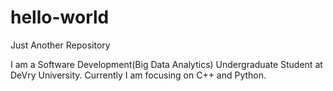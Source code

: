 # hello-world
Just Another Repository

I am a Software Development(Big Data Analytics) Undergraduate Student at DeVry University. Currently I am focusing on C++ and Python. 
